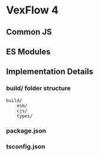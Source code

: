 # VexFlow 4



## Common JS

## ES Modules

## Implementation Details

### build/ folder structure

```
build/
    esm/
    cjs/
    types/
```

### package.json



### tsconfig.json
